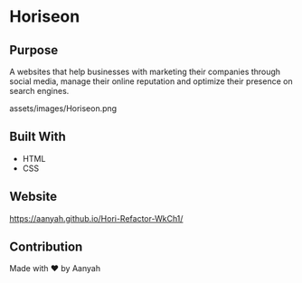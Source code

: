 # Horiseon

## Purpose
A websites that help businesses with marketing their companies through social media, manage their online reputation and optimize their presence on search engines.

assets/images/Horiseon.png
## Built With
* HTML
* CSS

## Website
https://aanyah.github.io/Hori-Refactor-WkCh1/

## Contribution
Made with ❤️ by Aanyah